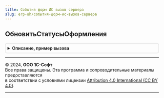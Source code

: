 ```yaml
---
title: События форм ИС вызов сервера
slug: erp-uh/события-форм-ис-вызов-сервера
---
```



## ОбновитьСтатусыОформления
<details style="margin: 1em 0; padding: 0.5em; border: 1px solid #ccc; border-radius: 6px;">

<summary style="font-weight: bold; cursor: pointer;">Описание, пример вызова</summary>

```bsl

// Обновить статусы оформления.
//
// Параметры:
//  Ссылка - ОпределяемыйТип.ОснованиеСтатусыОформленияДокументовИС - ссылка на документ в котором происходит обновление
//  ПараметрыИнтеграцииГосИС - ФиксированнаяСтруктура - Параметры интеграции
//  РеквизитыКОбновлению - Структура Из ФорматированнаяСтрока - исходящий, реквизиты которые надо обновить
//
// Возвращаемое значение:
//  Булево - необходимо обновить рассчитанные статусы оформления документа на форме
Функция ОбновитьСтатусыОформления(Знач Ссылка, Знач ПараметрыИнтеграцииГосИС, РеквизитыКОбновлению) Экспорт
```

Пример вызова
```bsl
Результат = СобытияФормИСВызовСервера.ОбновитьСтатусыОформления(Ссылка, ПараметрыИнтеграцииГосИС, РеквизитыКОбновлению) 
```
</details>

---

© 2024, **ООО 1С-Софт**  
Все права защищены. Эта программа и сопроводительные материалы предоставляются  
в соответствии с условиями лицензии [Attribution 4.0 International (CC BY 4.0)](https://creativecommons.org/licenses/by/4.0/legalcode).

---
